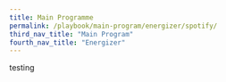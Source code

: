 ```yaml
---
title: Main Programme
permalink: /playbook/main-program/energizer/spotify/
third_nav_title: "Main Program"
fourth_nav_title: "Energizer"
---
```

testing
